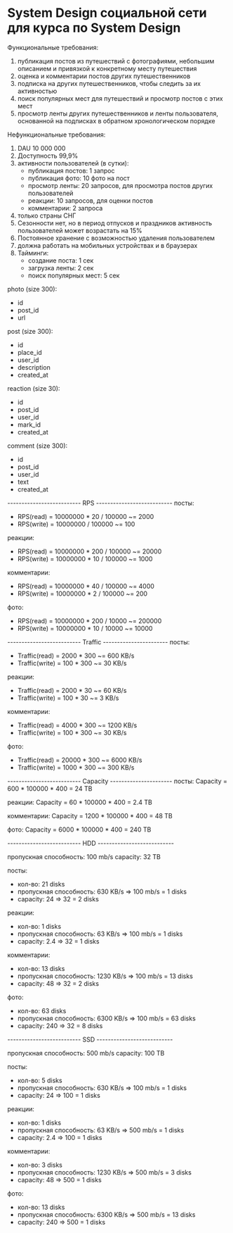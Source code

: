 # System Design социальной сети для курса по System Design

Функциональные требования:
1. публикация постов из путешествий с фотографиями, небольшим описанием и привязкой к конкретному месту путешествия
2. оценка и комментарии постов других путешественников
3. подписка на других путешественников, чтобы следить за их активностью
4. поиск популярных мест для путешествий и просмотр постов с этих мест
5. просмотр ленты других путешественников и ленты пользователя, основанной на подписках в обратном хронологическом порядке

Нефункциональные требования:
1. DAU 10 000 000 
2. Доступность 99,9%
3. активности пользователей (в сутки):
    * публикация постов: 1 запрос
    * публикация фото: 10 фото на пост
    * просмотр ленты: 20 запросов, для просмотра постов других пользователей
    * реакции: 10 запросов, для оценки постов
    * комментарии: 2 запроса
4. только страны СНГ
5. Сезонности нет, но в период отпусков и праздников активность пользователей может возрастать на 15%
6. Постоянное хранение с возможностью удаления пользователем
7. должна работать на мобильных устройствах и в браузерах
8. Тайминги:
   * создание поста: 1 сек
   * загрузка ленты: 2 сек
   * поиск популярных мест: 5 сек


photo (size 300):
* id
* post_id
* url

post (size 300):
* id
* place_id
* user_id
* description
* created_at

reaction (size 30):
* id
* post_id
* user_id
* mark_id
* created_at

comment (size 300):
* id
* post_id
* user_id	
* text
* created_at

-------------------------- RPS ---------------------------
посты:
* RPS(read) = 10000000 * 20 / 100000 ~= 2000
* RPS(write) = 10000000 / 100000 ~= 100

реакции:
* RPS(read) = 10000000 * 200 / 100000 ~= 20000
* RPS(write) = 10000000 * 10 / 100000 ~= 1000

комментарии:
* RPS(read) = 10000000 * 40 / 100000 ~= 4000
* RPS(write) = 10000000 * 2 / 100000 ~= 200

фото:
* RPS(read) = 10000000 * 200 / 10000 ~= 200000
* RPS(write) = 10000000 * 10 / 10000 ~= 10000

-------------------------- Traffic -----------------------
посты:
* Traffic(read) = 2000 * 300 ~= 600 KB/s
* Traffic(write) = 100 * 300 ~= 30 KB/s

реакции:
* Traffic(read) = 2000 * 30 ~= 60 KB/s
* Traffic(write) = 100 * 30 ~= 3 KB/s

комментарии:
* Traffic(read) = 4000 * 300 ~= 1200 KB/s
* Traffic(write) = 100 * 300 ~= 30 KB/s

фото:
* Traffic(read) = 20000 * 300 ~= 6000 KB/s
* Traffic(write) = 1000 * 300 ~= 300 KB/s

-------------------------- Capacity ----------------------
посты:
Capacity = 600 * 100000 * 400 = 24 TB

реакции:
Capacity = 60 * 100000 * 400 = 2.4 TB

комментарии:
Capacity = 1200 * 100000 * 400 = 48 TB

фото:
Capacity = 6000 * 100000 * 400 = 240 TB

-------------------------- HDD ---------------------------

пропускная способность: 100 mb/s
capacity: 32 TB

посты:
* кол-во: 21 disks
* пропускная способность: 630 KB/s => 100 mb/s = 1 disks
* capacity: 24 => 32 = 2 disks

реакции:
* кол-во: 1 disks
* пропускная способность: 63 KB/s => 100 mb/s = 1 disks
* capacity: 2.4 => 32 = 1 disks

комментарии:
* кол-во: 13 disks
* пропускная способность: 1230 KB/s => 100 mb/s = 13 disks
* capacity: 48 => 32 = 2 disks

фото:
* кол-во: 63 disks
* пропускная способность: 6300 KB/s => 100 mb/s = 63 disks
* capacity: 240 => 32 = 8 disks

-------------------------- SSD ---------------------------

пропускная способность: 500 mb/s
capacity: 100 TB

посты:
* кол-во: 5 disks
* пропускная способность: 630 KB/s => 100 mb/s = 1 disks
* capacity: 24 => 100 = 1 disks

реакции:
* кол-во: 1 disks
* пропускная способность: 63 KB/s => 500 mb/s = 1 disks
* capacity: 2.4 => 100 = 1 disks

комментарии:
* кол-во: 3 disks
* пропускная способность: 1230 KB/s => 500 mb/s = 3 disks
* capacity: 48 => 500 = 1 disks

фото:
* кол-во: 13 disks
* пропускная способность: 6300 KB/s => 500 mb/s = 13 disks
* capacity: 240 => 500 = 1 disks
